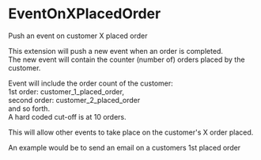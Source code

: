 EventOnXPlacedOrder
===================

Push an event on customer X placed order

This extension will push a new event when an order is completed.<br/>
The new event will contain the counter (number of) orders placed by the customer.<br/>

Event will include the order count of the customer:
<br/>
1st order: customer_1_placed_order,<br/>
second order: customer_2_placed_order <br/>
and so forth.<br/>
A hard coded cut-off is at 10 orders.<br/>

This will allow other events to take place on the customer's X order placed.<br/>

An example would be to send an email on a customers 1st placed order


